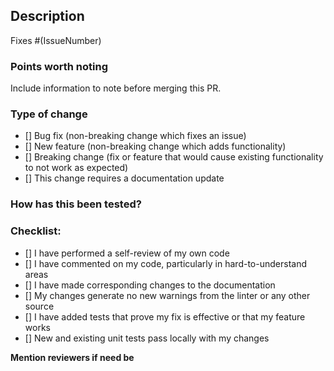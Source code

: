## Description

Fixes #(IssueNumber)

### Points worth noting

Include information to note before merging this PR.

### Type of change

- [] Bug fix (non-breaking change which fixes an issue)
- [] New feature (non-breaking change which adds functionality)
- [] Breaking change (fix or feature that would cause existing functionality to not work as expected)
- [] This change requires a documentation update

### How has this been tested?

### Checklist:

- [] I have performed a self-review of my own code
- [] I have commented on my code, particularly in hard-to-understand areas
- [] I have made corresponding changes to the documentation
- [] My changes generate no new warnings from the linter or any other source
- [] I have added tests that prove my fix is effective or that my feature works
- [] New and existing unit tests pass locally with my changes

**Mention reviewers if need be**
